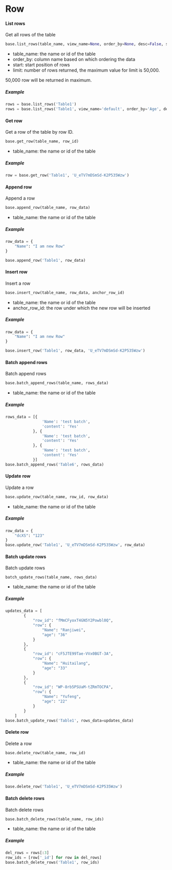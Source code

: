 # Row

#### List rows

Get all rows of the table

```python
base.list_rows(table_name, view_name=None, order_by=None, desc=False, start=None, limit=None)
```

* table_name: the name or id of the table
* order_by:  column name based on which ordering the data
* start: start position of rows
* limit:  number of rows returned, the maximum value for limit is 50,000. 

50,000 row will be returned in maximum.

##### Example

```python
rows = base.list_rows('Table1')
rows = base.list_rows('Table1', view_name='default', order_by='Age', desc=True, start=5, limit=20)
```

#### Get row

Get a row of the table by row ID.

```python
base.get_row(table_name, row_id)
```

* table_name: the name or id of the table

##### Example

```python
row = base.get_row('Table1', 'U_eTV7mDSmSd-K2P535Wzw')
```

#### Append row

Append a row

```python
base.append_row(table_name, row_data)
```

* table_name: the name or id of the table

##### Example

```python
row_data = {
    "Name": "I am new Row"
}

base.append_row('Table1', row_data)
```

#### Insert row

Insert a row

```python
base.insert_row(table_name, row_data, anchor_row_id)
```

* table_name: the name or id of the table
* anchor_row_id: the row under which the new row will be inserted

##### Example

```python
row_data = {
    "Name": "I am new Row"
}

base.insert_row('Table1', row_data, 'U_eTV7mDSmSd-K2P535Wzw')
```

#### Batch append rows

Batch append rows

```python
base.batch_append_rows(table_name, rows_data)
```

* table_name: the name or id of the table

##### Example

```python
rows_data = [{
                'Name': 'test batch',
                'content': 'Yes'
            }, {
                'Name': 'test batch',
                'content': 'Yes'
            }, {
                'Name': 'test batch',
                'content': 'Yes'
            }]
base.batch_append_rows('Table6', rows_data)
```

#### Update row

Update a row

```python
base.update_row(table_name, row_id, row_data)
```

* table_name: the name or id of the table

##### Example

```python
row_data = {
    "dcXS": "123"
}
base.update_row('Table1', 'U_eTV7mDSmSd-K2P535Wzw', row_data)
```

#### Batch update rows

Batch update rows

```
batch_update_rows(table_name, rows_data)
```

* table_name: the name or id of the table

##### Example

```python
updates_data = [
        {
            "row_id": "fMmCFyoxT4GN5Y2Powbl0Q",
            "row": {
                "Name": "Ranjiwei",
                "age": "36"
            }
        },
        {
            "row_id": "cF5JTE99Tae-VVx0BGT-3A",
            "row": {
                "Name": "Huitailang",
                "age": "33"
            }
        },
        {
            "row_id": "WP-8rb5PSUaM-tZRmTOCPA",
            "row": {
                "Name": "Yufeng",
                "age": "22"
            }
        }
    ]
base.batch_update_rows('Table1', rows_data=updates_data)
```

#### Delete row

Delete a row

```python
base.delete_row(table_name, row_id)
```

* table_name: the name or id of the table

##### Example

```python
base.delete_row('Table1', 'U_eTV7mDSmSd-K2P535Wzw')
```

#### Batch delete rows

Batch delete rows

```python
base.batch_delete_rows(table_name, row_ids)
```

* table_name: the name or id of the table

##### Example

```python
del_rows = rows[:3]
row_ids = [row['_id'] for row in del_rows]
base.batch_delete_rows('Table1', row_ids)
```

